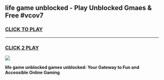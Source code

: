 
## life game unblocked - Play Unblocked Gmaes & Free #vcov7
<h3>
<a href="https://premium.freeplayer.one?title=life_game_unblocked&ref=01M">CLICK TO PLAY</a></h3>
<hr>

<h3>
<a href="https://premium.freeplayer.one?title=life_game_unblocked&ref=01M">CLICK 2 PLAY</a>
  
</h3>

<a href="https://premium.freeplayer.one?title=life_game_unblocked&ref=01M"><img src="https://clearcache.store/games.png"></a>


**life game unblocked games unblocked: Your Gateway to Fun and Accessible Online Gaming**
